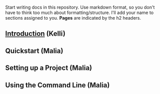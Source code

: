 Start writing docs in this repository. Use markdown format, so you don't have to think too much about formatting/structure. I'll add your name to sections assigned to you. **Pages** are indicated by the h2 headers.

## [Introduction](https://github.com/AirshipCMS/Docs/blob/master/Introduction.md) (Kelli)

## Quickstart (Malia) 

## Setting up a Project (Malia)

## Using the Command Line (Malia)
